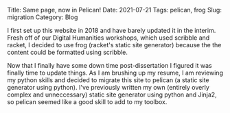 Title: Same page, now in Pelican!
Date: 2021-07-21
Tags: pelican, frog
Slug: migration
Category: Blog

I first set up this website in 2018 and have barely updated it in the interim. Fresh off of our Digital Humanities workshops, which used scribble and racket, I decided to use frog (racket's static site generator) because the the content could be formatted using scribble. 

Now that I finally have some down time post-dissertation I figured it was finally time to update things. As I am brushing up my resume, I am reviewing my python skills and decided to migrate this site to pelican (a static site generator using python). I've previously written my own (entirely overly complex and unneccessary) static site generator using python and Jinja2, so pelican seemed like a good skill to add to my toolbox.
